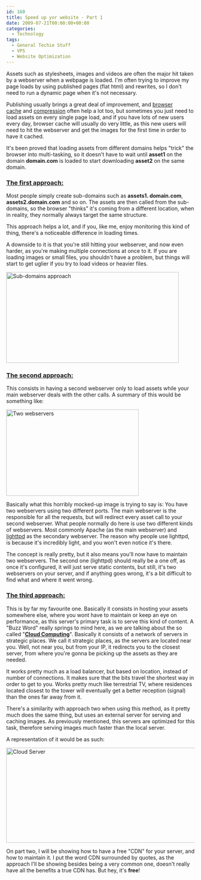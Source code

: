 ```yaml
---
id: 160
title: Speed up yor website - Part 1
date: 2009-07-21T00:00:00+00:00
categories:
  - Technology
tags:
  - General Techie Stuff
  - VPS
  - Website Optimization
---
```

Assets such as stylesheets, images and videos are often the major hit taken by a webserver when a webpage is loaded. I'm often trying to improve my page loads by using published pages (flat html) and rewrites, so I don't need to run a dynamic page when it's not necessary.

Publishing usually brings a great deal of improvement, and <a title="Apache 101 - Cache Control" href="https://www.placona.co.uk/apache-101-cache-control/" target="_self">browser cache</a> and [compression](https://www.placona.co.uk/apache-101-compressing-files/ "Apache 101 - Compressing Files") often help a lot too, but sometimes you just need to load assets on every single page load, and if you have lots of new users every day, browser cache will usually do very little, as this new users will need to hit the webserver and get the images for the first time in order to have it cached.

It's been proved that loading assets from different domains helps "trick" the browser into multi-tasking, so it doesn't have to wait until **asset1** on the domain **domain.com** is loaded to start downloading **asset2** on the same domain.

### <span style="text-decoration: underline;">The first approach:</span>

Most people simply create sub-domains such as **assets1. domain.com**, **assets2.domain.com** and so on. The assets are then called from the sub-domains, so the browser "thinks" it's coming from a different location, when in reality, they normally always target the same structure.

This approach helps a lot, and if you, like me, enjoy monitoring this kind of thing, there's a noticeable difference in loading times.

A downside to it is that you're still hitting your webserver, and now even harder, as you're making multiple connections at once to it. If you are loading images or small files, you shouldn't have a problem, but things will start to get uglier if you try to load videos or heavier files.

<img src="http://files.placona.co.uk/cdn/mockup1.png" alt="Sub-domains approach" width="461" height="242" />

### <span style="text-decoration: underline;">The second approach:</span>

This consists in having a second webserver only to load assets while your main webserver deals with the other calls. A summary of this would be something like:

<img src="http://files.placona.co.uk/cdn/mockup.png" alt="Two webservers" width="354" height="230" />

Basically what this horribly mocked-up image is trying to say is: You have two webservers using two different ports. The main webserver is the responsible for all the requests, but will redirect every asset call to your second webserver. What people normally do here is use two different kinds of webservers. Most commonly Apache (as the main webserver) and <a title="Lighttpd" href="http://www.lighttpd.net/" target="_blank">lighttpd</a> as the secondary webserver. The reason why people use lighttpd, is because it's incredibly light, and you won't even notice it's there.

The concept is really pretty, but it also means you'll now have to maintain two webservers. The second one (lighttpd) should really be a one off, as once it's configured, it will just serve static contents, but still, it's two webservers on your server, and if anything goes wrong, it's a bit difficult to find what and where it went wrong.

### <span style="text-decoration: underline;">The third approach:</span>

This is by far my favourite one. Basically it consists in hosting your assets somewhere else, where you wont have to maintain or keep an eye on performance, as this server's primary task is to serve this kind of content. A "Buzz Word" really springs to mind here, as we are talking about the so called "**<a title="Cloud Computing" href="http://en.wikipedia.org/wiki/Cloud_computing" target="_blank">Cloud Computing</a>**". Basically it consists of a network of servers in strategic places. We call it strategic places, as the servers are located near you. Well, not near you, but from your IP, it redirects you to the closest server, from where you're gonna be picking up the assets as they are needed.

It works pretty much as a load balancer, but based on location, instead of number of connections. It makes sure that the bits travel the shortest way in order to get to you. Works pretty much like terrestrial TV, where residences located closest to the tower will eventually get a better reception (signal) than the ones far away from it.
  
There's a similarity with approach two when using this method, as it pretty much does the same thing, but uses an external server for serving and caching images. As previously mentioned, this servers are optimized for this task, therefore serving images much faster than the local server.

A representation of it would be as such:

<img src="http://files.placona.co.uk/cdn/mockup2.png" alt="Cloud Server" width="555" height="253" />

On part two, I will be showing how to have a free "CDN" for your server, and how to maintain it. I put the word CDN surrounded by quotes, as the approach I'll be showing besides being a very common one, doesn't really have all the benefits a true CDN has. But hey, it's **free**!
